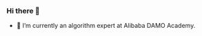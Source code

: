 ### Hi there 👋

- 🔭 I’m currently an algorithm expert at Alibaba DAMO Academy.
<!--
- 🔭 I’m currently a Ph.D. student at the University of Science and Technology Beijing (USTB).
- 🔭 I was a Visiting Research Scholar at the School of Computer Science, University of Sydney (USYD).
- 🔭 I’m currently working on Human-Centric Visual Perception and Generation(2D/3D Human Pose and Shape Estimation, Human Motion and Video Generation), Low-level Vision and Generation(Video Super-Resolution, NeRF, Diffusion Model), AI for Science, and so on.
-->
<!--
- 🔭 **我在寻找计算机视觉或者多模态相关的工作机会，工作地点在北京、上海、深圳均可。如果有人推荐，欢迎Email，我将不胜感激。I‘m looking for a position in computer vision and multimodal-related research, based in Beijing, Shanghai, and Shenzhen. I would be grateful if anyone could recommend a job. Email:18813059739@163.com.**
-  [简历/CV](https://github.com/qiuzhongwei-USTB/qiuzhongwei-USTB.github.io/blob/main/docs/resume_qiuzhongwei.pdf)
-->

<!-- ![Zhongwei's GitHub stats](https://github-readme-stats-git-masterrstaa-rickstaa.vercel.app/api?username=qiuzhongwei-USTB&count_private=true&show_icons=true&theme=radical) -->

<!-- ![Zhongwei's GitHub stats](https://github-readme-stats.vercel.app/api?username=qiuzhongwei-USTB&count_private=true&show_icons=true&theme=radical) -->






<!--
**qiuzhongwei-USTB/qiuzhongwei-USTB** is a ✨ _special_ ✨ repository because its `README.md` (this file) appears on your GitHub profile.

Here are some ideas to get you started:

- 🔭 I’m currently working on ...
- 🌱 I’m currently learning ...
- 👯 I’m looking to collaborate on ...
- 🤔 I’m looking for help with ...
- 💬 Ask me about ...
- 📫 How to reach me: ...
- 😄 Pronouns: ...
- ⚡ Fun fact: ...
-->
